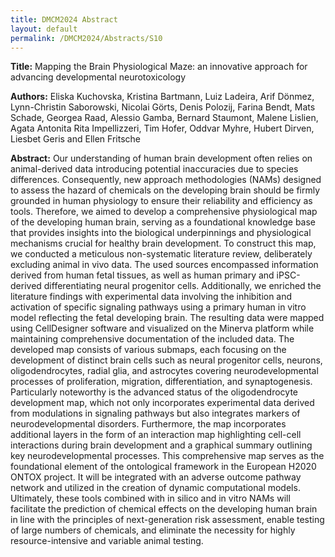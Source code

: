 ```yaml
---
title: DMCM2024 Abstract
layout: default
permalink: /DMCM2024/Abstracts/S10
---
```


**Title:**
Mapping the Brain Physiological Maze: an innovative approach for advancing developmental neurotoxicology

**Authors:**
Eliska Kuchovska, Kristina Bartmann, Luiz Ladeira, Arif Dönmez, Lynn-Christin Saborowski, Nicolai Görts, Denis Polozij, Farina Bendt, Mats Schade, Georgea Raad, Alessio Gamba, Bernard Staumont, Malene Lislien, Agata Antonita Rita Impellizzeri, Tim Hofer, Oddvar Myhre, Hubert Dirven, Liesbet Geris and Ellen Fritsche

**Abstract:**
Our understanding of human brain development often relies on animal-derived data introducing potential inaccuracies due to species differences. Consequently, new approach methodologies (NAMs) designed to assess the hazard of chemicals on the developing brain should be firmly grounded in human physiology to ensure their reliability and efficiency as tools. Therefore, we aimed to develop a comprehensive physiological map of the developing human brain, serving as a foundational knowledge base that provides insights into the biological underpinnings and physiological mechanisms crucial for healthy brain development.
To construct this map, we conducted a meticulous non-systematic literature review, deliberately excluding animal in vivo data. The used sources encompassed information derived from human fetal tissues, as well as human primary and iPSC-derived differentiating neural progenitor cells. Additionally, we enriched the literature findings with experimental data involving the inhibition and activation of specific signaling pathways using a primary human in vitro model reflecting the fetal developing brain. The resulting data were mapped using CellDesigner software and visualized on the Minerva platform while maintaining comprehensive documentation of the included data.
The developed map consists of various submaps, each focusing on the development of distinct brain cells such as neural progenitor cells, neurons, oligodendrocytes, radial glia, and astrocytes covering neurodevelopmental processes of proliferation, migration, differentiation, and synaptogenesis. Particularly noteworthy is the advanced status of the oligodendrocyte development map, which not only incorporates experimental data derived from modulations in signaling pathways but also integrates markers of neurodevelopmental disorders. Furthermore, the map incorporates additional layers in the form of an interaction map highlighting cell-cell interactions during brain development and a graphical summary outlining key neurodevelopmental processes.
This comprehensive map serves as the foundational element of the ontological framework in the European H2020 ONTOX project. It will be integrated with an adverse outcome pathway network and utilized in the creation of dynamic computational models. Ultimately, these tools combined with in silico and in vitro NAMs will facilitate the prediction of chemical effects on the developing human brain in line with the principles of next-generation risk assessment, enable testing of large numbers of chemicals, and eliminate the necessity for highly resource-intensive and variable animal testing.

